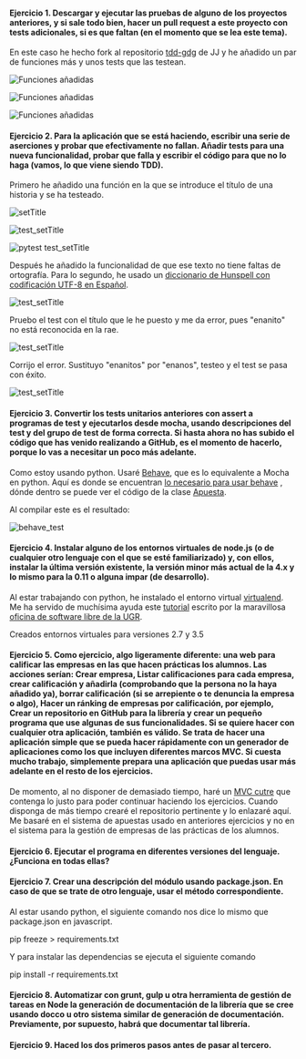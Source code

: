 #### Ejercicio 1.  Descargar y ejecutar las pruebas de alguno de los proyectos anteriores, y si sale todo bien, hacer un pull request a este proyecto con tests adicionales, si es que faltan (en el momento que se lea este tema).

En este caso he hecho fork al repositorio [tdd-gdg](https://github.com/guillesiesta/tdd-gdg) de JJ y he añadido un par de funciones más y unos tests que las testean.

![Funciones añadidas](imgs/S3-ej1A.png)

![Funciones añadidas](imgs/S3-ej1B.png)

![Funciones añadidas](imgs/S3-ej1C.png)

#### Ejercicio 2. Para la aplicación que se está haciendo, escribir una serie de aserciones y probar que efectivamente no fallan. Añadir tests para una nueva funcionalidad, probar que falla y escribir el código para que no lo haga (vamos, lo que viene siendo TDD).

Primero he añadido una función en la que se introduce el título de una historia y se ha testeado. 

![setTitle](imgs/S3-ej2A.png)


![test_setTitle](imgs/S3-ej2B.png)

![pytest test_setTitle](imgs/S3-ej2C.png)

Después he añadido la funcionalidad de que ese texto no tiene faltas de ortografía. Para lo segundo, he usado un [diccionario de Hunspell con codificación UTF-8 en Español](https://github.com/titoBouzout/Dictionaries). 

![test_setTitle](imgs/S3-ej2D.png)

Pruebo el test con el título que le he puesto y me da error, pues "enanito" no está reconocida en la rae.

![test_setTitle](imgs/S3-ej2E.png)

Corrijo el error. Sustituyo "enanitos" por "enanos", testeo y el test se pasa con éxito.

![test_setTitle](imgs/S3-ej2F.png)


#### Ejercicio 3. Convertir los tests unitarios anteriores con assert a programas de test y ejecutarlos desde mocha, usando descripciones del test y del grupo de test de forma correcta. Si hasta ahora no has subido el código que has venido realizando a GitHub, es el momento de hacerlo, porque lo vas a necesitar un poco más adelante.

Como estoy usando python. Usaré [Behave](http://pythonhosted.org/behave/index.html), que es lo equivalente a Mocha en python. Aquí es donde se encuentran [lo necesario para usar behave](https://github.com/guillesiesta/IV-17-18-Ejercicios/tree/master/code/behave) , dónde dentro se puede ver el código de la clase [Apuesta](https://github.com/guillesiesta/IV-17-18-Ejercicios/blob/master/code/behave/steps/apuestas.py).

Al compilar este es el resultado:


![behave_test](imgs/S3-ej3A.png)

#### Ejercicio 4. Instalar alguno de los entornos virtuales de node.js (o de cualquier otro lenguaje con el que se esté familiarizado) y, con ellos, instalar la última versión existente, la versión minor más actual de la 4.x y lo mismo para la 0.11 o alguna impar (de desarrollo).

Al estar trabajando con python, he instalado el entorno virtual [virtualend](https://virtualenv.pypa.io/en/latest/). Me ha servido de muchísima ayuda este [tutorial](http://osl.ugr.es/2016/10/17/entornos-virtuales-en-python-con-virtualenv/) escrito por la maravillosa [oficina de software libre de la UGR](http://osl.ugr.es/).

Creados entornos virtuales para versiones 2.7 y 3.5

#### Ejercicio 5. Como ejercicio, algo ligeramente diferente: una web para calificar las empresas en las que hacen prácticas los alumnos. Las acciones serían: Crear empresa, Listar calificaciones para cada empresa, crear calificación y añadirla (comprobando que la persona no la haya añadido ya), borrar calificación (si se arrepiente o te denuncia la empresa o algo), Hacer un ránking de empresas por calificación, por ejemplo, Crear un repositorio en GitHub para la librería y crear un pequeño programa que use algunas de sus funcionalidades. Si se quiere hacer con cualquier otra aplicación, también es válido. Se trata de hacer una aplicación simple que se pueda hacer rápidamente con un generador de aplicaciones como los que incluyen diferentes marcos MVC. Si cuesta mucho trabajo, simplemente prepara una aplicación que puedas usar más adelante en el resto de los ejercicios.

De momento, al no disponer de demasiado tiempo, haré un [MVC cutre]() que contenga lo justo para poder continuar haciendo los ejercicios. Cuando disponga de más tiempo crearé el repositorio pertinente y lo enlazaré aquí. Me basaré en el sistema de apuestas usado en anteriores ejercicios y no en el sistema para la gestión de empresas de las prácticas de los alumnos.

#### Ejercicio 6. Ejecutar el programa en diferentes versiones del lenguaje. ¿Funciona en todas ellas?

#### Ejercicio 7. Crear una descripción del módulo usando package.json. En caso de que se trate de otro lenguaje, usar el método correspondiente.

Al estar usando python, el siguiente comando nos dice lo mismo que package.json en javascript.

pip freeze > requirements.txt

Y para instalar las dependencias se ejecuta el siguiente comando

pip install -r requirements.txt

#### Ejercicio 8. Automatizar con grunt, gulp u otra herramienta de gestión de tareas en Node la generación de documentación de la librería que se cree usando docco u otro sistema similar de generación de documentación. Previamente, por supuesto, habrá que documentar tal librería.

#### Ejercicio 9. Haced los dos primeros pasos antes de pasar al tercero.




